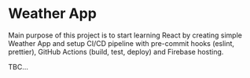 # Weather App

Main purpose of this project is to start learning React by creating simple Weather App and setup CI/CD pipeline with pre-commit hooks (eslint, prettier), GitHub Actions (build, test, deploy) and Firebase hosting.

TBC...
